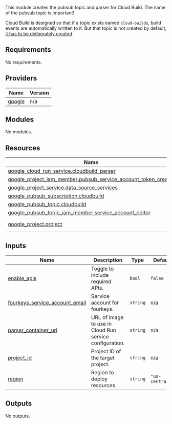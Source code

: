 This module creates the pubsub topic and parser for Cloud Build. The name of the pubsub topic is important!

Cloud Build is designed so that if a topic exists named `cloud-builds`, build events are automatically written to it. But that topic is not created by default, [it has to be deliberately created](https://cloud.google.com/build/docs/subscribe-build-notifications#receiving_build_notifications).


<!-- BEGIN_TF_DOCS -->
## Requirements

No requirements.

## Providers

| Name | Version |
|------|---------|
| <a name="provider_google"></a> [google](#provider\_google) | n/a |

## Modules

No modules.

## Resources

| Name | Type |
|------|------|
| [google_cloud_run_service.cloudbuild_parser](https://registry.terraform.io/providers/hashicorp/google/latest/docs/resources/cloud_run_service) | resource |
| [google_project_iam_member.pubsub_service_account_token_creator](https://registry.terraform.io/providers/hashicorp/google/latest/docs/resources/project_iam_member) | resource |
| [google_project_service.data_source_services](https://registry.terraform.io/providers/hashicorp/google/latest/docs/resources/project_service) | resource |
| [google_pubsub_subscription.cloudbuild](https://registry.terraform.io/providers/hashicorp/google/latest/docs/resources/pubsub_subscription) | resource |
| [google_pubsub_topic.cloudbuild](https://registry.terraform.io/providers/hashicorp/google/latest/docs/resources/pubsub_topic) | resource |
| [google_pubsub_topic_iam_member.service_account_editor](https://registry.terraform.io/providers/hashicorp/google/latest/docs/resources/pubsub_topic_iam_member) | resource |
| [google_project.project](https://registry.terraform.io/providers/hashicorp/google/latest/docs/data-sources/project) | data source |

## Inputs

| Name | Description | Type | Default | Required |
|------|-------------|------|---------|:--------:|
| <a name="input_enable_apis"></a> [enable\_apis](#input\_enable\_apis) | Toggle to include required APIs. | `bool` | `false` | no |
| <a name="input_fourkeys_service_account_email"></a> [fourkeys\_service\_account\_email](#input\_fourkeys\_service\_account\_email) | Service account for fourkeys. | `string` | n/a | yes |
| <a name="input_parser_container_url"></a> [parser\_container\_url](#input\_parser\_container\_url) | URL of image to use in Cloud Run service configuration. | `string` | n/a | yes |
| <a name="input_project_id"></a> [project\_id](#input\_project\_id) | Project ID of the target project. | `string` | n/a | yes |
| <a name="input_region"></a> [region](#input\_region) | Region to deploy resources. | `string` | `"us-central1"` | no |

## Outputs

No outputs.
<!-- END_TF_DOCS -->